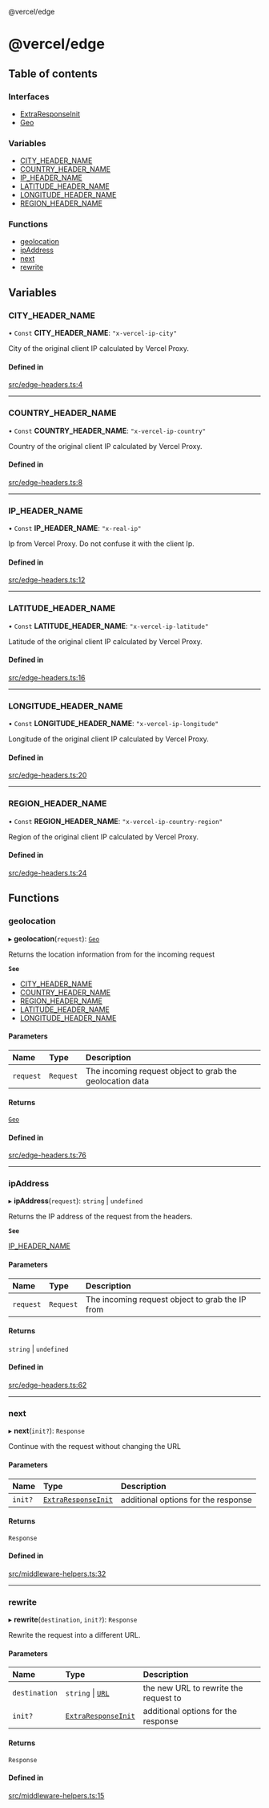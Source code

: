 @vercel/edge

# @vercel/edge

## Table of contents

### Interfaces

- [ExtraResponseInit](interfaces/ExtraResponseInit.md)
- [Geo](interfaces/Geo.md)

### Variables

- [CITY_HEADER_NAME](README.md#city_header_name)
- [COUNTRY_HEADER_NAME](README.md#country_header_name)
- [IP_HEADER_NAME](README.md#ip_header_name)
- [LATITUDE_HEADER_NAME](README.md#latitude_header_name)
- [LONGITUDE_HEADER_NAME](README.md#longitude_header_name)
- [REGION_HEADER_NAME](README.md#region_header_name)

### Functions

- [geolocation](README.md#geolocation)
- [ipAddress](README.md#ipaddress)
- [next](README.md#next)
- [rewrite](README.md#rewrite)

## Variables

### CITY_HEADER_NAME

• `Const` **CITY_HEADER_NAME**: `"x-vercel-ip-city"`

City of the original client IP calculated by Vercel Proxy.

#### Defined in

[src/edge-headers.ts:4](https://github.com/vercel/vercel/blob/main/packages/edge/src/edge-headers.ts#L4)

---

### COUNTRY_HEADER_NAME

• `Const` **COUNTRY_HEADER_NAME**: `"x-vercel-ip-country"`

Country of the original client IP calculated by Vercel Proxy.

#### Defined in

[src/edge-headers.ts:8](https://github.com/vercel/vercel/blob/main/packages/edge/src/edge-headers.ts#L8)

---

### IP_HEADER_NAME

• `Const` **IP_HEADER_NAME**: `"x-real-ip"`

Ip from Vercel Proxy. Do not confuse it with the client Ip.

#### Defined in

[src/edge-headers.ts:12](https://github.com/vercel/vercel/blob/main/packages/edge/src/edge-headers.ts#L12)

---

### LATITUDE_HEADER_NAME

• `Const` **LATITUDE_HEADER_NAME**: `"x-vercel-ip-latitude"`

Latitude of the original client IP calculated by Vercel Proxy.

#### Defined in

[src/edge-headers.ts:16](https://github.com/vercel/vercel/blob/main/packages/edge/src/edge-headers.ts#L16)

---

### LONGITUDE_HEADER_NAME

• `Const` **LONGITUDE_HEADER_NAME**: `"x-vercel-ip-longitude"`

Longitude of the original client IP calculated by Vercel Proxy.

#### Defined in

[src/edge-headers.ts:20](https://github.com/vercel/vercel/blob/main/packages/edge/src/edge-headers.ts#L20)

---

### REGION_HEADER_NAME

• `Const` **REGION_HEADER_NAME**: `"x-vercel-ip-country-region"`

Region of the original client IP calculated by Vercel Proxy.

#### Defined in

[src/edge-headers.ts:24](https://github.com/vercel/vercel/blob/main/packages/edge/src/edge-headers.ts#L24)

## Functions

### geolocation

▸ **geolocation**(`request`): [`Geo`](interfaces/Geo.md)

Returns the location information from for the incoming request

**`See`**

- [CITY_HEADER_NAME](README.md#city_header_name)
- [COUNTRY_HEADER_NAME](README.md#country_header_name)
- [REGION_HEADER_NAME](README.md#region_header_name)
- [LATITUDE_HEADER_NAME](README.md#latitude_header_name)
- [LONGITUDE_HEADER_NAME](README.md#longitude_header_name)

#### Parameters

| Name      | Type      | Description                                              |
| :-------- | :-------- | :------------------------------------------------------- |
| `request` | `Request` | The incoming request object to grab the geolocation data |

#### Returns

[`Geo`](interfaces/Geo.md)

#### Defined in

[src/edge-headers.ts:76](https://github.com/vercel/vercel/blob/main/packages/edge/src/edge-headers.ts#L76)

---

### ipAddress

▸ **ipAddress**(`request`): `string` \| `undefined`

Returns the IP address of the request from the headers.

**`See`**

[IP_HEADER_NAME](README.md#ip_header_name)

#### Parameters

| Name      | Type      | Description                                     |
| :-------- | :-------- | :---------------------------------------------- |
| `request` | `Request` | The incoming request object to grab the IP from |

#### Returns

`string` \| `undefined`

#### Defined in

[src/edge-headers.ts:62](https://github.com/vercel/vercel/blob/main/packages/edge/src/edge-headers.ts#L62)

---

### next

▸ **next**(`init?`): `Response`

Continue with the request without changing the URL

#### Parameters

| Name    | Type                                                   | Description                         |
| :------ | :----------------------------------------------------- | :---------------------------------- |
| `init?` | [`ExtraResponseInit`](interfaces/ExtraResponseInit.md) | additional options for the response |

#### Returns

`Response`

#### Defined in

[src/middleware-helpers.ts:32](https://github.com/vercel/vercel/blob/main/packages/edge/src/middleware-helpers.ts#L32)

---

### rewrite

▸ **rewrite**(`destination`, `init?`): `Response`

Rewrite the request into a different URL.

#### Parameters

| Name          | Type                                                                      | Description                           |
| :------------ | :------------------------------------------------------------------------ | :------------------------------------ |
| `destination` | `string` \| [`URL`](https://developer.mozilla.org/en-US/docs/Web/API/URL) | the new URL to rewrite the request to |
| `init?`       | [`ExtraResponseInit`](interfaces/ExtraResponseInit.md)                    | additional options for the response   |

#### Returns

`Response`

#### Defined in

[src/middleware-helpers.ts:15](https://github.com/vercel/vercel/blob/main/packages/edge/src/middleware-helpers.ts#L15)
